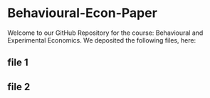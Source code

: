 # Behavioural-Econ-Paper

Welcome to our GitHub Repository for the course: Behavioural and Experimental Economics. 
We deposited the following files, here: 

## file 1 

## file 2 


